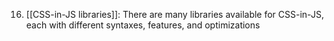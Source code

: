 16. [[CSS-in-JS libraries]]: There are many libraries available for CSS-in-JS, each with different syntaxes, features, and optimizations